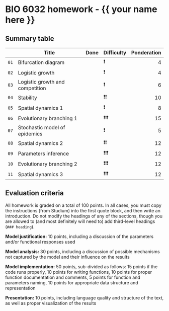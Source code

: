 # BIO 6032 homework - {{ your name here }}

<!-- Unless explicitly indicated, do not change anything in this file -->

## Summary table

<!-- Copy this symbol ✔️ in the Done column when the homework is finished -->

|      | Title                           | Done | Difficulty | Ponderation |
|:----:| ------------------------------- | ---- | ---------- | -----------:|
| `01` | Bifurcation diagram             |      | ❗         |           4 |
| `02` | Logistic growth                 |      | ❗         |           4 |
| `03` | Logistic growth and competition |      | ❗         |           6 |
| `04` | Stability                       |      | ❗❗       |          10 |
| `05` | Spatial dynamics 1              |      | ❗         |           8 |
| `06` | Evolutionary branching 1        |      | ❗❗❗     |          15 |
| `07` | Stochastic model of epidemics   |      | ❗         |           5 |
| `08` | Spatial dynamics 2              |      | ❗❗       |          12 |
| `09` | Parameters inference            |      | ❗❗❗     |          12 |
| `10` | Evolutionary branching 2        |      | ❗❗❗     |          12 |
| `11` | Spatial dynamics 3              |      | ❗❗❗     |          12 |

## Evaluation criteria

All homework is graded on a total of 100 points. In all cases, you must copy the
instructions (from Studium) into the first quote block, and then write an
introduction. Do not modify the headings of any of the sections, though you are
allowed to (and most definitely will need to) add third-level headings (`###
heading`).

**Model justification:** 10 points, including a discussion of the parameters and/or functional responses used

**Model analysis:** 30 points, including a discussion of possible mechanisms not captured by the model and their influence on the results

**Model implementation:** 50 points, sub-divided as follows: 15 points if the code runs properly, 10 points for writing functions, 10 points for proper function documentation and comments, 5 points for function and parameters naming, 10 points for appropriate data structure and representation

**Presentation:** 10 points, including language quality and structure of the text, as well as proper visualization of the results

